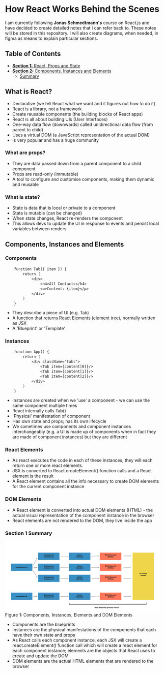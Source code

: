 # How React Works Behind the Scenes

I am currently following **Jonas Schmedtmann's** course on React.js and have decided to create detailed notes that I can refer back to. These notes will be stored in this repository. I will also create diagrams, when needed, in figma as means to explain particular sections.

## Table of Contents

- [**Section 1:** React, Props and State](#what-is-react)
- [**Section 2:** Components, Instances and Elements](#components-instances-and-elements)
  - [Summary](#section-1-summary)

## What is React?

- Declarative (we tell React what we want and it figures out how to do it)
- React is a library, not a framework
- Create reusable components (the building blocks of React apps)
- React is all about building UIs (User Interfaces)
- One-way data flow (downwards) called unidirectional data flow (from parent to child)
- Uses a virtual DOM (a JavaScript representation of the actual DOM)
- Is very popular and has a huge community

### What are props?

- They are data passed down from a parent component to a child component
- Props are read-only (immutable)
- A tool to configure and customise components, making them dynamic and reusable

### What is state?

- State is data that is local or private to a component
- State is mutable (can be changed)
- When state changes, React re-renders the component
- This allows devs to update the UI in response to events and persist local variables between renders

## Components, Instances and Elements

### Components

```JSX
    function Tab({ item }) {
        return (
            <div>
                <h4>All Contacts</h4>
                <p>Content: {item}</p>
            </div>
        )
    }
```

- They describe a piece of UI (e.g. Tab)
- A function that returns React Elements (element tree), normally written as JSX
- A 'Blueprint' or 'Template'

### Instances

```JSX
    function App() {
        return (
            <div className="tabs">
                <Tab item={content[0]}/>
                <Tab item={content[1]}/>
                <Tab item={content[2]}/>
            </div>
        )
    }
```

- Instances are created when we 'use' a component - we can use the same component multiple times
- React internally calls Tab()
- 'Physical' manifestation of component
- Has own state and props; has its own lifecycle
- We sometimes use components and component instances interchangeably (e.g. a UI is made up of components when in fact they are made of component instances) but they are different

### React Elements

- As react executes the code in each of these instances, they will each return one or more react elements.
- JSX is converted to React.createElement() function calls and a React element is the result
- A React element contains all the info necessary to create DOM elements for the current component instance

### DOM Elements

- A React element is converted into actual DOM elements (HTML) - the actual visual representation of the component instance in the browser
- React elements are not rendered to the DOM, they live inside the app

### Section 1 Summary

![Section 1 Summary](./images/01.png)
Figure 1: Components, Instances, Elements and DOM Elements

- Components are the blueprints
- Instances are the physical manifestations of the components that each have their own state and props
- As React calls each component instance, each JSX will create a react.createElement() function call which will create a react element for each component instance; elements are the objects that React uses to create and update the DOM
- DOM elements are the actual HTML elements that are rendered to the browser
